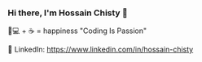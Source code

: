 ### Hi there, I'm Hossain Chisty 👋
👨💻 + ☕ = happiness
"Coding Is Passion"

💼 LinkedIn: https://www.linkedin.com/in/hossain-chisty




